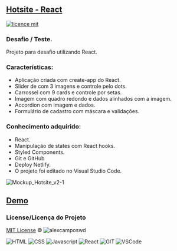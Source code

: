 ## <a href="#">Hotsite - React</a>
[![licence mit](https://img.shields.io/badge/licence-MIT-blue.svg)](https://github.com/alexcamposwd/hotsite-dot-react/blob/main/LICENSE) 

### Desafio / Teste.

Projeto para desafio utilizando React.

### Características:

- Aplicação criada com create-app do React.
- Slider de com 3 imagens e controle pelo dots.
- Carrossel com 9 cards e controle por setas.
- Imagem com quadro redondo e dados alinhados com a imagem.
- Accordion com imagem e dados.
- Formulário de cadastro com máscara e validações.


### Conhecimento adquirido:

- React.
- Manipulação de states com React hooks.
- Styled Components.
- Git e GitHub
- Deploy Netlify.
- O projeto foi editado no Visual Studio Code.

![Mockup_Hotsite_v2-1](https://user-images.githubusercontent.com/81717487/177430455-a179eaf3-5616-497e-8f8f-8c51213f282b.jpg)

## [Demo](https://hotsite-react.netlify.app/)

### License/Licença do Projeto
[MIT License](./LICENSE) © ![alexcamposwd](https://img.shields.io/badge/-alexcamposwd-blue?&style=flat)


![HTML]( https://img.shields.io/badge/HTML5-E34F26?style=for-the-badge&logo=html5&logoColor=white )
![CSS](https://img.shields.io/badge/CSS3-1572B6?style=for-the-badge&logo=css3&logoColor=white )
![Javascript]( https://img.shields.io/badge/JavaScript-F7DF1E?style=for-the-badge&logo=javascript&logoColor=black) 
![React]( https://img.shields.io/badge/React-20232A?style=for-the-badge&logo=react&logoColor=61DAFB) 
![GIT]( https://img.shields.io/badge/Git-F05032?style=for-the-badge&logo=git&logoColor=white) 
![VSCode]( https://img.shields.io/badge/Visual_Studio_Code-0078D4?style=for-the-badge&logo=visual%20studio%20code&logoColor=white) 
